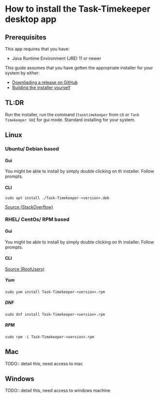 # How to install the Task-Timekeeper desktop app

## Prerequisites

This app requires that you have:

 - Java Runtime Environment (JRE) 11 or newer

This guide assumes that you have gotten the appropriate installer for your system by either:

- [Downliading a release on GitHub](https://github.com/GregJohnStewart/task-timekeeper/releases)
- [Building the installer yourself](BuildingDistrobutions.md)

## TL:DR

Run the installer, run the command (`tasktimekeeper` from cli or `Task Timekeeper GUI` for gui mode. Standard installing for your system.

## Linux

### Ubuntu/ Debian based

#### Gui

You might be able to install by simply double clicking on th installer. Follow prompts.

#### CLI

`sudo apt install ./Task-Timekeeper-<version>.deb`

[Source (StackOverflow)](https://unix.stackexchange.com/questions/159094/how-to-install-a-deb-file-by-dpkg-i-or-by-apt)

### RHEL/ CentOs/ RPM based

#### Gui

You might be able to install by simply double clicking on th installer. Follow prompts.

#### CLI

[Source (RootUsers)](https://www.rootusers.com/how-to-install-an-rpm-file-in-linux/)

##### Yum

`sudo yum install Task-Timekeeper-<version>.rpm`

##### DNF

`sudo dnf install Task-Timekeeper-<version>.rpm`

##### RPM

`sudo rpm -i Task-Timekeeper-<version>.rpm`

## Mac

TODO:: detail this, need access to mac

## Windows

[//]: # (1- download Linux onto a usb drive 2- wipe windows and install the Linux)

TODO:: detail this, need access to windows machine
